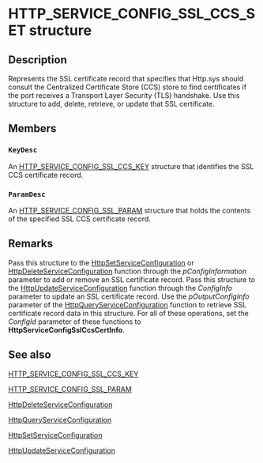 # HTTP_SERVICE_CONFIG_SSL_CCS_SET structure

## Description

Represents the SSL certificate record that specifies that Http.sys should consult the Centralized Certificate Store (CCS) store to find certificates if the port receives a Transport Layer Security (TLS) handshake. Use this structure to add, delete, retrieve, or update that SSL certificate.

## Members

### `KeyDesc`

An [HTTP_SERVICE_CONFIG_SSL_CCS_KEY](https://learn.microsoft.com/windows/desktop/api/http/ns-http-http_service_config_ssl_ccs_key) structure that identifies the SSL CCS certificate record.

### `ParamDesc`

An [HTTP_SERVICE_CONFIG_SSL_PARAM](https://learn.microsoft.com/windows/desktop/api/http/ns-http-http_service_config_ssl_param) structure that holds the contents of the specified SSL CCS certificate record.

## Remarks

Pass this structure to the [HttpSetServiceConfiguration](https://learn.microsoft.com/windows/desktop/api/http/nf-http-httpsetserviceconfiguration) or [HttpDeleteServiceConfiguration](https://learn.microsoft.com/windows/desktop/api/http/nf-http-httpdeleteserviceconfiguration) function through the *pConfigInformation* parameter to add or remove an SSL certificate record. Pass this structure to the [HttpUpdateServiceConfiguration](https://learn.microsoft.com/windows/desktop/api/http/nf-http-httpupdateserviceconfiguration) function through the *ConfigInfo* parameter to update an SSL certificate record. Use the *pOutputConfigInfo* parameter of the [HttpQueryServiceConfiguration](https://learn.microsoft.com/windows/desktop/api/http/nf-http-httpqueryserviceconfiguration) function to retrieve SSL certificate record data in this structure. For all of these operations, set the *ConfigId* parameter of these functions to **HttpServiceConfigSslCcsCertInfo**.

## See also

[HTTP_SERVICE_CONFIG_SSL_CCS_KEY](https://learn.microsoft.com/windows/desktop/api/http/ns-http-http_service_config_ssl_ccs_key)

[HTTP_SERVICE_CONFIG_SSL_PARAM](https://learn.microsoft.com/windows/desktop/api/http/ns-http-http_service_config_ssl_param)

[HttpDeleteServiceConfiguration](https://learn.microsoft.com/windows/desktop/api/http/nf-http-httpdeleteserviceconfiguration)

[HttpQueryServiceConfiguration](https://learn.microsoft.com/windows/desktop/api/http/nf-http-httpqueryserviceconfiguration)

[HttpSetServiceConfiguration](https://learn.microsoft.com/windows/desktop/api/http/nf-http-httpsetserviceconfiguration)

[HttpUpdateServiceConfiguration](https://learn.microsoft.com/windows/desktop/api/http/nf-http-httpupdateserviceconfiguration)